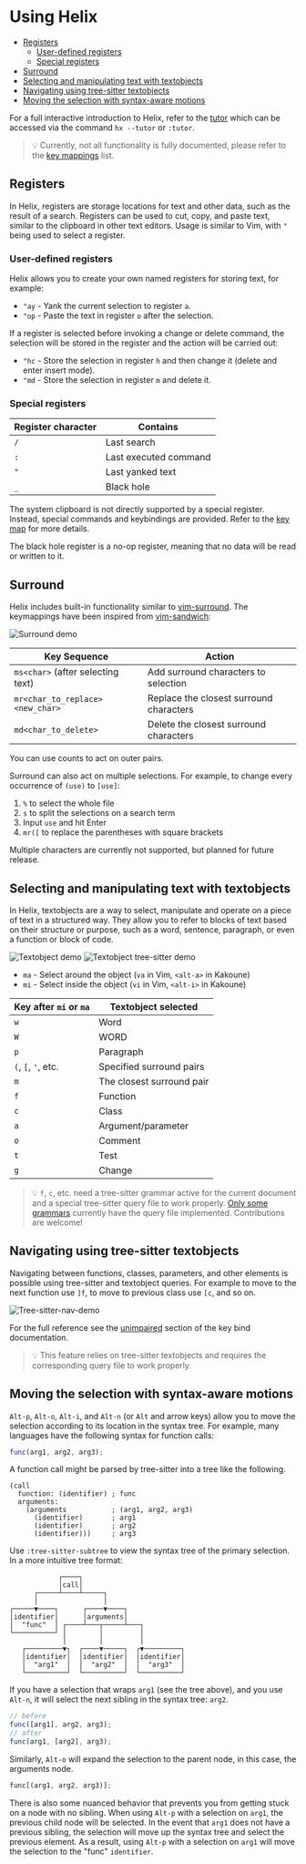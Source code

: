 # Using Helix

<!--toc:start-->

- [Registers](#registers)
  - [User-defined registers](#user-defined-registers)
  - [Special registers](#special-registers)
- [Surround](#surround)
- [Selecting and manipulating text with textobjects](#selecting-and-manipulating-text-with-textobjects)
- [Navigating using tree-sitter textobjects](#navigating-using-tree-sitter-textobjects)
- [Moving the selection with syntax-aware motions](#moving-the-selection-with-syntax-aware-motions)
<!--toc:end-->

For a full interactive introduction to Helix, refer to the [tutor](https://github.com/helix-editor/helix/blob/master/runtime/tutor) which can be accessed via the command `hx --tutor` or `:tutor`.

> 💡 Currently, not all functionality is fully documented, please refer to the
> [key mappings](./keymap.md) list.

## Registers

In Helix, registers are storage locations for text and other data, such as the result of a search.
Registers can be used to cut, copy, and paste text, similar to the clipboard in other text editors.
Usage is similar to Vim, with `"` being used to select a register.

### User-defined registers

Helix allows you to create your own named registers for storing text, for example:

- `"ay` - Yank the current selection to register `a`.
- `"op` - Paste the text in register `o` after the selection.

If a register is selected before invoking a change or delete command, the selection will be stored in the register and the action will be carried out:

- `"hc` - Store the selection in register `h` and then change it (delete and enter insert mode).
- `"md` - Store the selection in register `m` and delete it.

### Special registers

| Register character | Contains              |
| ------------------ | --------------------- |
| `/`                | Last search           |
| `:`                | Last executed command |
| `"`                | Last yanked text      |
| `_`                | Black hole            |

The system clipboard is not directly supported by a special register.
Instead, special commands and keybindings are provided.
Refer to the [key map](keymap.md#space-mode) for more details.

The black hole register is a no-op register, meaning that no data will be read or written to it.

## Surround

Helix includes built-in functionality similar to [vim-surround](https://github.com/tpope/vim-surround).
The keymappings have been inspired from [vim-sandwich](https://github.com/machakann/vim-sandwich):

![Surround demo](https://user-images.githubusercontent.com/23398472/122865801-97073180-d344-11eb-8142-8f43809982c6.gif)

| Key Sequence                      | Action                                  |
| --------------------------------- | --------------------------------------- |
| `ms<char>` (after selecting text) | Add surround characters to selection    |
| `mr<char_to_replace><new_char>`   | Replace the closest surround characters |
| `md<char_to_delete>`              | Delete the closest surround characters  |

You can use counts to act on outer pairs.

Surround can also act on multiple selections.
For example, to change every occurrence of `(use)` to `[use]`:

1. `%` to select the whole file
2. `s` to split the selections on a search term
3. Input `use` and hit Enter
4. `mr([` to replace the parentheses with square brackets

Multiple characters are currently not supported, but planned for future release.

## Selecting and manipulating text with textobjects

In Helix, textobjects are a way to select, manipulate and operate on a piece of text in a structured way.
They allow you to refer to blocks of text based on their structure or purpose, such as a word, sentence, paragraph, or even a function or block of code.

![Textobject demo](https://user-images.githubusercontent.com/23398472/124231131-81a4bb00-db2d-11eb-9d10-8e577ca7b177.gif)
![Textobject tree-sitter demo](https://user-images.githubusercontent.com/23398472/132537398-2a2e0a54-582b-44ab-a77f-eb818942203d.gif)

- `ma` - Select around the object (`va` in Vim, `<alt-a>` in Kakoune)
- `mi` - Select inside the object (`vi` in Vim, `<alt-i>` in Kakoune)

| Key after `mi` or `ma` | Textobject selected       |
| ---------------------- | ------------------------- |
| `w`                    | Word                      |
| `W`                    | WORD                      |
| `p`                    | Paragraph                 |
| `(`, `[`, `'`, etc.    | Specified surround pairs  |
| `m`                    | The closest surround pair |
| `f`                    | Function                  |
| `c`                    | Class                     |
| `a`                    | Argument/parameter        |
| `o`                    | Comment                   |
| `t`                    | Test                      |
| `g`                    | Change                    |

> 💡 `f`, `c`, etc. need a tree-sitter grammar active for the current
> document and a special tree-sitter query file to work properly. [Only
> some grammars][lang-support] currently have the query file implemented.
> Contributions are welcome!

## Navigating using tree-sitter textobjects

Navigating between functions, classes, parameters, and other elements is possible using tree-sitter and textobject queries.
For example to move to the next function use `]f`, to move to previous class use `[c`, and so on.

![Tree-sitter-nav-demo][tree-sitter-nav-demo]

For the full reference see the [unimpaired][unimpaired-keybinds] section of the key bind documentation.

> 💡 This feature relies on tree-sitter textobjects
> and requires the corresponding query file to work properly.

## Moving the selection with syntax-aware motions

`Alt-p`, `Alt-o`, `Alt-i`, and `Alt-n` (or `Alt` and arrow keys) allow you to move the selection according to its location in the syntax tree.
For example, many languages have the following syntax for function calls:

```js
func(arg1, arg2, arg3);
```

A function call might be parsed by tree-sitter into a tree like the following.

```tsq
(call
  function: (identifier) ; func
  arguments:
    (arguments           ; (arg1, arg2, arg3)
      (identifier)       ; arg1
      (identifier)       ; arg2
      (identifier)))     ; arg3
```

Use `:tree-sitter-subtree` to view the syntax tree of the primary selection.
In a more intuitive tree format:

```
            ┌────┐
            │call│
      ┌─────┴────┴─────┐
      │                │
┌─────▼────┐      ┌────▼────┐
│identifier│      │arguments│
│  "func"  │ ┌────┴───┬─────┴───┐
└──────────┘ │        │         │
             │        │         │
   ┌─────────▼┐  ┌────▼─────┐  ┌▼─────────┐
   │identifier│  │identifier│  │identifier│
   │  "arg1"  │  │  "arg2"  │  │  "arg3"  │
   └──────────┘  └──────────┘  └──────────┘
```

If you have a selection that wraps `arg1` (see the tree above), and you use `Alt-n`, it will select the next sibling in the syntax tree: `arg2`.

```js
// before
func([arg1], arg2, arg3);
// after
func(arg1, [arg2], arg3);
```

Similarly, `Alt-o` will expand the selection to the parent node, in this case, the arguments node.

```js
func[(arg1, arg2, arg3)];
```

There is also some nuanced behavior that prevents you from getting stuck on a node with no sibling.
When using `Alt-p` with a selection on `arg1`, the previous child node will be selected.
In the event that `arg1` does not have a previous sibling, the selection will move up the syntax tree and select the previous element.
As a result, using `Alt-p` with a selection on `arg1` will move the selection to the "func" `identifier`.

[lang-support]: ./lang-support.md
[unimpaired-keybinds]: ./keymap.md#unimpaired
[tree-sitter-nav-demo]: https://user-images.githubusercontent.com/23398472/152332550-7dfff043-36a2-4aec-b8f2-77c13eb56d6f.gif
